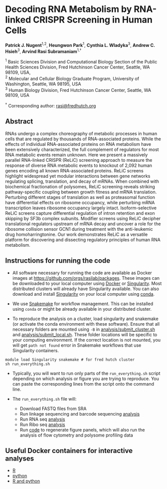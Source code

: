 # Decoding RNA Metabolism by RNA-linked CRISPR Screening in Human Cells

**Patrick J. Nugent**<sup>1,2</sup>, **Heungwon Park**<sup>1</sup>, **Cynthia L. Wladyka**<sup>3</sup>, **Andrew C. Hsieh**<sup>3</sup>, **Arvind Rasi Subramaniam**<sup>1,†</sup>

<sup>1</sup> Basic Sciences Division and Computational Biology Section of the Public Health Sciences Division,
Fred Hutchinson Cancer Center, Seattle, WA 98109, USA, <br/>
<sup>2</sup> Molecular and Cellular Biology Graduate Program, University of Washington, Seattle, WA 98195, USA  <br/>
<sup>3</sup> Human Biology Division, Fred Hutchinson Cancer Center, Seattle, WA 98109, USA

<sup>†</sup> Corresponding author: <rasi@fredhutch.org>

## Abstract

RNAs undergo a complex choreography of metabolic processes in human cells that are regulated by thousands of RNA-associated proteins.
While the effects of individual RNA-associated proteins on RNA metabolism have been extensively characterized, the full complement of regulators for most RNA metabolic events remain unknown.
Here we present a massively parallel RNA-linked CRISPR (ReLiC) screening approach to measure the response of diverse RNA metabolic events to knockout of 2,092 human genes encoding all known RNA-associated proteins.
ReLiC screens highlight widespread yet modular interactions between gene networks regulating splicing, translation, and decay of mRNAs.
When combined with biochemical fractionation of polysomes, ReLiC screening reveals striking pathway-specific coupling between growth fitness and mRNA translation.
Perturbing different stages of translation as well as proteasomal function have differential effects on ribosome occupancy, while perturbing mRNA transcription leaves ribosome occupancy largely intact. 
Isoform-selective ReLiC screens capture differential regulation of intron retention and exon skipping by SF3b complex subunits. 
Modifier screens using ReLiC decipher translational regulators upstream of mRNA decay and uncover a role for the ribosome collision sensor GCN1 during treatment with the anti-leukemic drug homoharringtonine.
Our work demonstrates ReLiC as a versatile platform for discovering and dissecting regulatory principles of human RNA metabolism.


## Instructions for running the code

- All software necessary for running the code are available as Docker images at https://github.com/orgs/rasilab/packages. These images can be downloaded to your local computer using [Docker](https://www.docker.com/) or [Singularity](https://docs.sylabs.io/guides/3.5/user-guide/introduction.html). Most distributed clusters will already have Singularity available. You can also download and install [Singularity](https://anaconda.org/conda-forge/singularity) on your local computer using [conda](https://conda.io/projects/conda/en/latest/user-guide/install/index.html).
 
- We use [Snakemake](https://anaconda.org/bioconda/snakemake-minimal) for workflow management. This can be installed using `conda` or might be already available in your distributed cluster.

- To reproduce the analysis on a cluster, load singularity and snakemake (or activate the conda environment with these software). Ensure that all necessary folders are mounted using `-B` in [analysis/submit_cluster.sh](./analysis/submit_cluster.sh) and [analysis/submit_local.sh](./analysis/submit_local.sh). These folder locations will be specific to your computing environment. If the correct location is not mounted, you will get `path not found` error in Snakemake workflows that use Singularity containers.

```
module load Singularity snakemake # for fred hutch cluster
sh run_everything.sh
```

- Typically, you will want to run only parts of the `run_everything.sh` script depending on which analysis or figure you are trying to reproduce. You can paste the corresponding lines from the script onto the command line.

- The ```run_everything.sh``` file will:
  - Download FASTQ files from SRA
  - Run linkage sequencing and barcode sequencing [analysis](analysis/barcodeseq)
  - Run RNA seq [analysis](analysis/rnaseq)
  - Run Ribo seq [analysis](analysis/riboseq)
  - Run [code](analysis/run_all_ipynb_scripts.smk) to regenerate figure panels, which will also run the analysis of flow cytometry and polysome profiling data

## Useful Docker containers for interactive analyses

- [R](https://github.com/rasilab/r/pkgs/container/r)
- [python](https://github.com/rasilab/python/pkgs/container/python)
- [R and python](https://github.com/rasilab/r_python/pkgs/container/r_python)